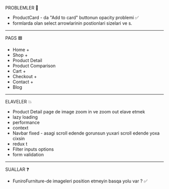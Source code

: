 PROBLEMLER 🛑
- ProductCard - da "Add to card" buttonun opacity problemi ✅
- formlarda olan select arrowlarinin postionlari sizelari ve s.

------------------------------------------------------------------------------
PAGS 🟦
- Home + 
- Shop +
- Product Detail
- Product Comparison
- Cart +
- Checkout +
- Contact + 
- Blog

------------------------------------------------------------------------------
ELAVELER 💥
- Product Detail page de image zoom in ve zoom out elave etmek
- lazy loading
- performance
- context
- Navbar fixed - asagi scroll edende gorunsun yuxari scroll edende yoxa cixsin
- redux t
- Filter inputs options
- form validation

------------------------------------------------------------------------------
SUALLAR ❓
- FuniroFurniture-de imageleri position etmeyin basqa yolu var ? ✅
